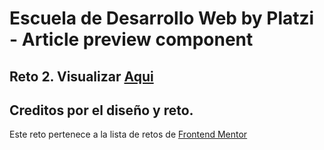 # Escuela de Desarrollo Web by Platzi - Article preview component

## Reto 2. Visualizar  [Aqui](https://teremir.github.io/landing-page-con-unica-seccion-de-introduccin/)

## Creditos por el diseño y reto.

Este reto pertenece a la lista de retos de [Frontend Mentor](https://www.frontendmentor.io)